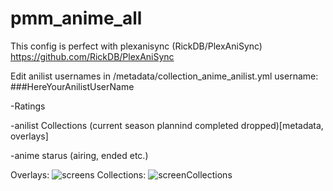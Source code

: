 # pmm_anime_all

This config is perfect with plexanisync (RickDB/PlexAniSync) https://github.com/RickDB/PlexAniSync

Edit anilist usernames in /metadata/collection_anime_anilist.yml   username: ###HereYourAnilistUserName

-Ratings

-anilist Collections (current season plannind completed dropped)[metadata, overlays]

-anime starus (airing, ended etc.) 

Overlays:
![screens](https://github.com/Craftwork2720/pmm_anime_all/assets/130354761/775acee5-aa6e-44e1-8a63-7b7531dec868)
Collections:
![screenCollections](https://github.com/Craftwork2720/pmm_anime_all/assets/130354761/5b9966bb-ea9a-4cdd-87b1-7b9b7d7761ef)
